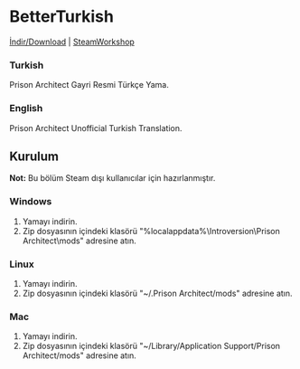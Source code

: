  # BetterTurkish
[İndir/Download](https://github.com/Darkbloodking00/BetterTurkish/releases)
| [SteamWorkshop](https://steamcommunity.com/sharedfiles/filedetails/?id=2383916847)

### Turkish

Prison Architect Gayri Resmi Türkçe Yama.

### English

Prison Architect Unofficial Turkish Translation.

## Kurulum
**Not:** Bu bölüm Steam dışı kullanıcılar için hazırlanmıştır.
### Windows

1. Yamayı indirin.
2. Zip dosyasının içindeki klasörü "%localappdata%\Introversion\Prison Architect\mods" adresine atın.

### Linux

1. Yamayı indirin.
2. Zip dosyasının içindeki klasörü "~/.Prison Architect/mods" adresine atın.

### Mac

1. Yamayı indirin.
2. Zip dosyasının içindeki klasörü "~/Library/Application Support/Prison Architect/mods" adresine atın.
